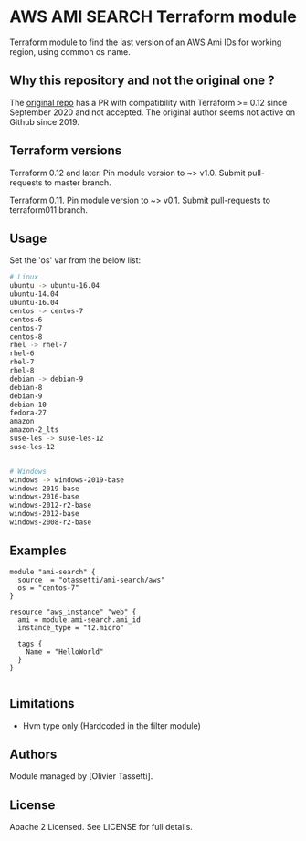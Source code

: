 AWS AMI SEARCH Terraform module
=================================

Terraform module to find the last version of an AWS Ami IDs for working region, using common os name.

Why this repository and not the original one ?
--------

The [original repo](https://github.com/otassetti/terraform-aws-ami-search) has a PR with compatibility with Terraform >= 0.12 since September 2020 and not accepted. The original author seems not active on Github since 2019.

Terraform versions
--------
Terraform 0.12 and later. Pin module version to ~> v1.0. Submit pull-requests to master branch.

Terraform 0.11. Pin module version to ~> v0.1. Submit pull-requests to terraform011 branch.

Usage
--------

Set the 'os' var from the below list:

``` bash
# Linux
ubuntu -> ubuntu-16.04
ubuntu-14.04
ubuntu-16.04
centos -> centos-7
centos-6
centos-7
centos-8
rhel -> rhel-7
rhel-6
rhel-7
rhel-8
debian -> debian-9
debian-8
debian-9
debian-10
fedora-27
amazon
amazon-2_lts
suse-les -> suse-les-12
suse-les-12


# Windows
windows -> windows-2019-base
windows-2019-base
windows-2016-base
windows-2012-r2-base
windows-2012-base
windows-2008-r2-base
```

Examples
--------

```hcl
module "ami-search" {
  source  = "otassetti/ami-search/aws"
  os = "centos-7"
}

resource "aws_instance" "web" {
  ami = module.ami-search.ami_id
  instance_type = "t2.micro"

  tags {
    Name = "HelloWorld"
  }
}


```

Limitations
-----------

* Hvm type only (Hardcoded in the filter module)

Authors
-------

Module managed by [Olivier Tassetti].

License
-------

Apache 2 Licensed. See LICENSE for full details.
